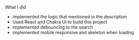 What I did
- implemented the logic that mentioned in the description
- Used React and Chakra UI to build this project
- implemented debouncing to the search
- implemented mobile responsive and skeleton when loading
